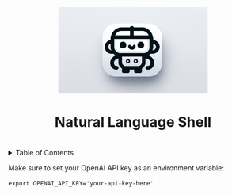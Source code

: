 <p align="center">
  <img src="nls.png" width="60%" alt="NLS-logo">
</p>
<p align="center">
    <h1 align="center">Natural Language Shell</h1>
</p>
<p align="center">
	<!-- local repository, no metadata badges. --></p>

<br>

<details><summary>Table of Contents</summary>

- [📍 Overview](#-overview)
- [👾 Features](#-features)
- [📂 Repository Structure](#-repository-structure)
- [🧩 Modules](#-modules)
- [🚀 Getting Started](#-getting-started)
    - [🔖 Prerequisites](#-prerequisites)
    - [📦 Installation](#-installation)
    - [🤖 Usage](#-usage)
    - [🧪 Tests](#-tests)
- [📌 Project Roadmap](#-project-roadmap)
- [🤝 Contributing](#-contributing)
- [🎗 License](#-license)
- [🙌 Acknowledgments](#-acknowledgments)

</details>

Make sure to set your OpenAI API key as an environment variable:
```
export OPENAI_API_KEY='your-api-key-here'
```
